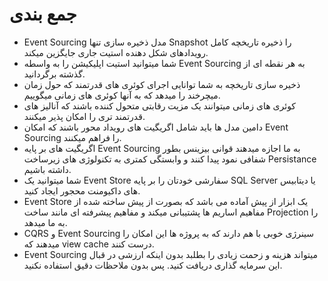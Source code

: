 # جمع بندی

* Event Sourcing مدل ذخیره سازی تنها Snapshot را ذخیره تاریخچه کامل رویدادهای شکل دهنده استیت جاری جایگزین میکند.
* شما میتوانید استیت اپلیکیشن را به واسطه Event Sourcing به هر نقطه ای از گذشته برگردانید.
* ذخیره سازی تاریخچه به شما توانایی اجرای کوئری های قدرتمند که حول زمان میچرخند را میدهد که به آنها کوئری های زمانی میگوییم.
* کوئری های زمانی میتوانند یک مزیت رقابتی متحول کننده باشند که آنالیز های قدرتمند تری را امکان پذیر میکنند.
* دامین مدل ها باید شامل اگریگیت های رویداد محور باشند که امکان Event Sourcing را فراهم میکنند.
* اگریگیت های بر پایه Event Sourcing به ما اجازه میدهند قوانی بیزینس بطور شفافی نمود پیدا کنند و وابستگی کمتری به تکنولوژی های زیرساخت Persistance داشته باشیم.
* شما میتوانید یک Event Store سفارشی خودتان را بر پایه SQL Server یا دیتابیس های داکیومنت محجور ایجاد  کنید.
* Event Store یک ابزار از پیش آماده می باشد که بصورت از پیش ساخته شده از مفاهیم اساریم ها پشتیبانی میکند و مفاهیم پیشرفته ای مانند ساخت Projection را به ما میدهد.
* CQRS و Event Sourcing سینرژی خوبی با هم دارند که به پروژه ها این امکان را میدهند که view cache درست کنند.
* Event Sourcing میتواند هزینه و زحمت زیادی را بطلبد بدون اینکه ارزشی در قبال این سرمایه گذاری دریافت کنید. پس بدون ملاحظات دقیق استفاده نکنید.